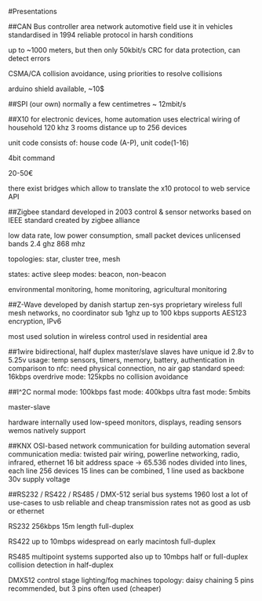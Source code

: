#Presentations

##CAN Bus
controller area network
automotive field
use it in vehicles
standardised in 1994
reliable protocol in harsh conditions

up to ~1000 meters, but then only 50kbit/s
CRC for data protection, can detect errors

CSMA/CA collision avoidance, using priorities to resolve collisions

arduino shield available, ~10$

##SPI (our own)
normally a few centimetres
~ 12mbit/s

##X10
for electronic devices, home automation
uses electrical wiring of household
120 khz
3 rooms distance
up to 256 devices

unit code consists of:
house code (A-P), unit code(1-16)

4bit command

20-50€ 

there exist bridges which allow to translate the x10 protocol to web service API

##Zigbee
standard developed in 2003
control & sensor networks
based on IEEE standard
created by zigbee alliance

low data rate, low power consumption, small packet devices
unlicensed bands
2.4 ghz
868 mhz

topologies: star, cluster tree, mesh

states: active sleep
modes: beacon, non-beacon

environmental monitoring, home monitoring, agricultural monitoring

##Z-Wave
developed by danish startup zen-sys
proprietary
wireless
full mesh networks, no coordinator
sub 1ghz
up to 100 kbps
supports AES123 encryption, IPv6

most used solution in wireless control
used in residential area

##1wire
bidirectional, half duplex
master/slave
slaves have unique id
2.8v to 5.25v
usage: temp sensors, timers, memory, battery, authentication
in comparison to nfc: need physical connection, no air gap
standard speed: 16kbps
overdrive mode: 125kpbs
no collision avoidance

##I^2C
normal mode: 100kbps
fast mode: 400kbps
ultra fast mode: 5mbits

master-slave

hardware internally used
low-speed
monitors, displays, reading sensors
wemos natively support

##KNX
OSI-based network communication
for building automation
several communication media: twisted pair wiring, powerline networking, radio, infrared, ethernet
16 bit address space -> 65.536 nodes
divided into lines, each line 256 devices
15 lines can be combined, 1 line used as backbone
30v supply voltage

##RS232 / RS422 / RS485 / DMX-512
serial bus systems
1960
lost a lot of use-cases to usb
reliable and cheap
transmission rates not as good as usb or ethernet

RS232
256kbps
15m length
full-duplex

RS422
up to 10mbps
widespread on early macintosh
full-duplex

RS485
multipoint systems supported
also up to 10mbps
half or full-duplex
collision detection in half-duplex

DMX512
control stage lighting/fog machines
topology: daisy chaining
5 pins recommended, but 3 pins often used (cheaper)
